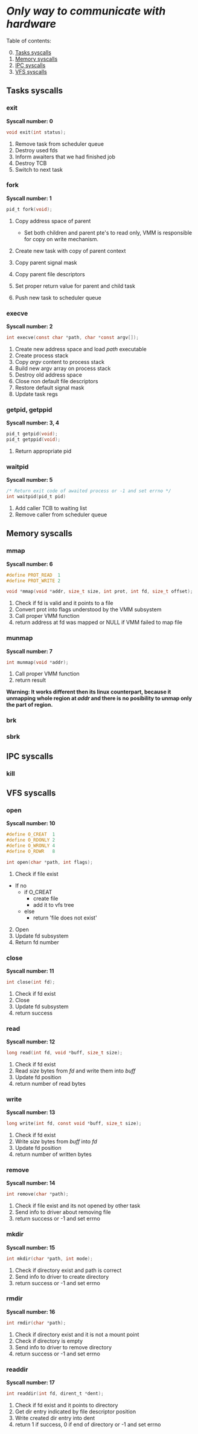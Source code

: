 # ***Only way to communicate with hardware***
Table of contents:   

0. [Tasks syscalls](#tasks-syscalls)     
1. [Memory syscalls](#memory-syscalls)      
2. [IPC syscalls](#ipc-syscalls)      
3. [VFS syscalls](#vfs-syscalls)      

## Tasks syscalls
### exit
**Syscall number: 0**   
```c
void exit(int status);
```
1. Remove task from scheduler queue   
2. Destroy used fds   
3. Inform awaiters that we had finished job   
4. Destroy TCB   
5. Switch to next task   


### fork
**Syscall number: 1**   
```c
pid_t fork(void);
```
1. Copy address space of parent   
    - Set both children and parent pte's to read only, VMM is responsible for copy on write mechanism.   

2. Create new task with copy of parent context   
3. Copy parent signal mask   
4. Copy parent file descriptors   
5. Set proper return value for parent and child task   
6. Push new task to scheduler queue   

### execve
**Syscall number: 2**   
```c
int execve(const char *path, char *const argv[]);
```
1. Create new address space and load _path_ executable   
2. Create process stack   
3. Copy _argv_ content to process stack   
4. Build new argv array on process stack
5. Destroy old address space   
6. Close non default file descriptors   
7. Restore default signal mask   
8. Update task regs   

### getpid, getppid
**Syscall number: 3, 4**   
```c
pid_t getpid(void);
pid_t getppid(void);
```
1. Return appropriate pid

### waitpid
**Syscall number: 5**   
```c
/* Return exit code of awaited process or -1 and set errno */
int waitpid(pid_t pid)
```
1. Add caller TCB to waiting list   
2. Remove caller from scheduler queue   

## Memory syscalls
### mmap
**Syscall number: 6**   
```c
#define PROT_READ  1
#define PROT_WRITE 2

void *mmap(void *addr, size_t size, int prot, int fd, size_t offset);
```
1. Check if fd is valid and it points to a file
2. Convert prot into flags understood by the VMM subsystem
3. Call proper VMM function
4. return address at fd was mapped or NULL if VMM failed to map file

### munmap
**Syscall number: 7**   
```c
int munmap(void *addr);
```
1. Call proper VMM function
2. return result

**Warning: It works different then its linux counterpart, because it unmapping whole region at _addr_ and there is no posibility to unmap only the part of region.**   

### brk
### sbrk

## IPC syscalls
### kill

## VFS syscalls
### open
**Syscall number: 10**   
```c
#define O_CREAT  1
#define O_RDONLY 2
#define O_WRONLY 4
#define O_RDWR	 8

int open(char *path, int flags);
```

1. Check if file exist   
- If no   
    - if O_CREAT   
        - create file   
        - add it to vfs tree
    - else   
        - return 'file does not exist'    

2. Open
3. Update fd subsystem
4. Return fd number

### close
**Syscall number: 11**   
```c
int close(int fd);
```
1. Check if fd exist
2. Close
3. Update fd subsystem
4. return success

### read
**Syscall number: 12**   
```c
long read(int fd, void *buff, size_t size);
```
1. Check if fd exist
2. Read _size_ bytes from _fd_ and write them into _buff_
3. Update fd position
4. return number of read bytes

### write
**Syscall number: 13**
```c
long write(int fd, const void *buff, size_t size);
```
1. Check if fd exist
2. Write _size_ bytes from _buff_ into _fd_
3. Update fd position
4. return number of written bytes 

### remove
**Syscall number: 14**   
```c
int remove(char *path);
```
1. Check if file exist and its not opened by other task
2. Send info to driver about removing file
3. return success or -1 and set errno

### mkdir
**Syscall number: 15**
```c
int mkdir(char *path, int mode);
```
1. Check if directory exist and path is correct
2. Send info to driver to create directory
3. return success or -1 and set errno

### rmdir
**Syscall number: 16**   
```c
int rmdir(char *path);
```
1. Check if directory exist and it is not a mount point
2. Check if directory is empty
3. Send info to driver to remove directory
4. return success or -1 and set errno

### readdir
**Syscall number: 17**   
```c
int readdir(int fd, dirent_t *dent);
```
1. Check if fd exist and it points to directory
2. Get dir entry indicated by file descriptor position
3. Write created dir entry into dent
4. return 1 if success, 0 if end of directory or -1 and set errno